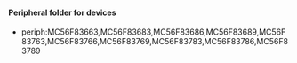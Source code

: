 #### Peripheral folder for devices
* periph:MC56F83663,MC56F83683,MC56F83686,MC56F83689,MC56F83763,MC56F83766,MC56F83769,MC56F83783,MC56F83786,MC56F83789

